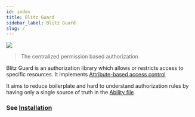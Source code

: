 ```yaml
---
id: index
title: Blitz Guard
sidebar_label: Blitz Guard
slug: /
---
```


<p style={{"text-align":"center"}}>
<img style={{"max-width": "20%"}} src="/blitz-guard/img/blitz-guard-shield.png"/>
<blockquote>The centralized permission based authorization</blockquote>
</p>

Blitz Guard is an authorization library which allows or restricts access to specific resources.
It implements [Attribute-based access control](https://en.wikipedia.org/wiki/Attribute-based_access_control)

It aims to reduce boilerplate and hard to understand authorization rules by having only a single source of truth in the [Ability file](ability-file)

### See [Installation](installation)
